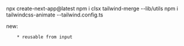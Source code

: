 npx create-next-app@latest
npm i clsx tailwind-merge   --lib/utils
npm i tailwindcss-animate   --tailwind.config.ts

new:

        * reusable from input